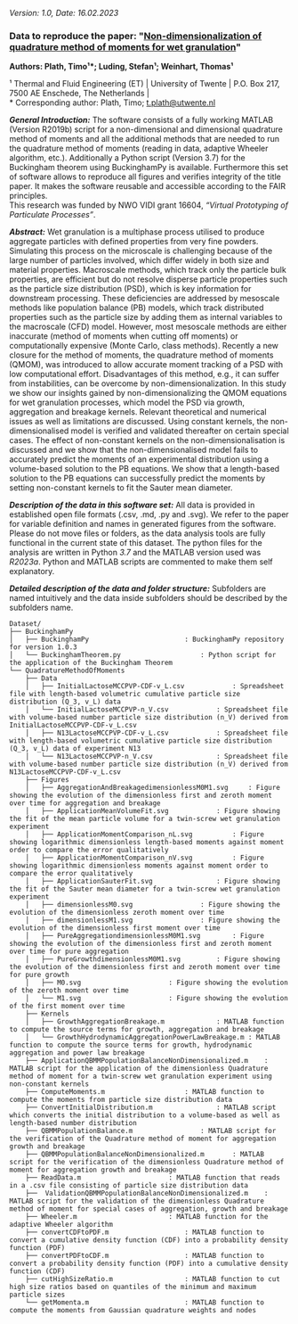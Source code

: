 *Version: 1.0, Date: 16.02.2023*
 
### __Data to reproduce the paper: "[Non-dimensionalization of quadrature method of moments for wet granulation](https://doi.org/10.1016/j.powtec.2024.119490)"__

__Authors: Plath, Timo¹*; Luding, Stefan¹; Weinhart, Thomas¹__

¹ Thermal and Fluid Engineering (ET) | University of Twente | P.O. Box 217, 7500 AE Enschede, The Netherlands |  
\* Corresponding author: Plath, Timo; t.plath@utwente.nl

***General Introduction:***
The software consists of a fully working MATLAB (Version R2019b) script for a non-dimensional and dimensional quadrature method of moments
and all the additional methods that are needed to run the quadrature method of moments (reading in data, adaptive Wheeler algorithm, etc.).
Additionally a Python script (Version 3.7) for the Buckingham theorem using BuckinghamPy is available.
Furthermore this set of software allows to reproduce all figures and verifies integrity of the title paper. It makes the software reusable and accessible according to the FAIR principles.  
This research was funded by NWO VIDI grant 16604, *“Virtual Prototyping of Particulate Processes”*.

***Abstract:***
Wet granulation is a multiphase process utilised to produce aggregate particles with defined properties from very fine powders. Simulating this process on the microscale is challenging because of the large number of particles involved, which differ widely in both size and material properties. Macroscale methods, which track only the particle bulk properties, are efficient but do not resolve disperse particle properties such as the particle size distribution (PSD), which is key information for downstream processing. These deficiencies are addressed by mesoscale methods like population balance (PB) models, which track distributed properties such as the particle size by adding them as internal variables to the macroscale (CFD) model. However, most mesoscale methods are either inaccurate (method of moments when cutting off moments) or computationally expensive (Monte Carlo, class methods). Recently a new closure for the method of moments, the quadrature method of moments (QMOM), was introduced to allow accurate moment tracking of a PSD with low computational effort. Disadvantages of this method, e.g., it can suffer from instabilities,  can be overcome by non-dimensionalization. In this study we show our insights gained by non-dimensionalizing the QMOM equations for wet granulation processes, which model the PSD via growth, aggregation and breakage kernels. Relevant theoretical and numerical issues as well as limitations are discussed. Using constant kernels, the non-dimensionalised model is verified and validated thereafter on certain special cases. The effect of non-constant kernels on the non-dimensionalisation is discussed and we show that the non-dimensionalised model fails to accurately predict the moments of an experimental distribution using a volume-based solution to the PB equations. We show that a length-based solution to the PB equations can successfully predict the moments by setting non-constant kernels to fit the Sauter mean diameter.

***Description of the data in this software set:***
All data is provided in established open file formats (.csv, .md, .py and .svg). We refer to the paper for variable definition and names in generated 
figures from the software. Please do not move files or folders, as the data analysis tools are fully functional in the current state of this dataset.
The python files for the analysis are written in Python *3.7* and the MATLAB version used was *R2023a*. Python and MATLAB scripts are commented to make them self explanatory.


***Detailed description of the data and folder structure:***
Subfolders are named intuitively and the data inside subfolders should be described by the subfolders name.

```
Dataset/  
├── BuckinghamPy
│   ├── BuckinghamPy						: BuckinghamPy repository for version 1.0.3
│   └── BuckinghamTheorem.py					: Python script for the application of the Buckingham Theorem
└── QuadratureMethodOfMoments
    ├── Data 
    │   ├── InitialLactoseMCCPVP-CDF-v_L.csv			: Spreadsheet file with length-based volumetric cumulative particle size distribution (Q_3, v_L) data
    │   └── InitialLactoseMCCPVP-n_V.csv			: Spreadsheet file with volume-based number particle size distribution (n_V) derived from InitialLactoseMCCPVP-CDF-v_L.csv
    │   ├── N13LactoseMCCPVP-CDF-v_L.csv 			: Spreadsheet file with length-based volumetric cumulative particle size distribution (Q_3, v_L) data of experiment N13
    │   └── N13LactoseMCCPVP-n_V.csv 	 			: Spreadsheet file with volume-based number particle size distribution (n_V) derived from N13LactoseMCCPVP-CDF-v_L.csv
    ├── Figures
    │   ├── AggregationAndBreakagedimensionlessM0M1.svg		: Figure showing the evolution of the dimensionless first and zeroth moment over time for aggregation and breakage
    │   ├── ApplicationMeanVolumeFit.svg			: Figure showing the fit of the mean particle volume for a twin-screw wet granulation experiment
    │   ├── ApplicationMomentComparison_nL.svg			: Figure showing logarithmic dimensionless length-based moments against moment order to compare the error qualitatively
    │   ├── ApplicationMomentComparison_nV.svg			: Figure showing logarithmic dimensionless moments against moment order to compare the error qualitatively
    │   ├── ApplicationSauterFit.svg				: Figure showing the fit of the Sauter mean diameter for a twin-screw wet granulation experiment
    │   ├── dimensionlessM0.svg					: Figure showing the evolution of the dimensionless zeroth moment over time
    │   ├── dimensionlessM1.svg					: Figure showing the evolution of the dimensionless first moment over time
    │   ├── PureAggregationdimensionlessM0M1.svg		: Figure showing the evolution of the dimensionless first and zeroth moment over time for pure aggregation
    │   ├── PureGrowthdimensionlessM0M1.svg			: Figure showing the evolution of the dimensionless first and zeroth moment over time for pure growth
    │   ├── M0.svg						: Figure showing the evolution of the zeroth moment over time
    │   └── M1.svg						: Figure showing the evolution of the first moment over time
    ├── Kernels
    │   ├── GrowthAggregationBreakage.m				: MATLAB function to compute the source terms for growth, aggregation and breakage
    │   └── GrowthHydrodynamicAggregationPowerLawBreakage.m	: MATLAB function to compute the source terms for growth, hydrodynamic aggregation and power law breakage
    ├── ApplicationQBMMPopulationBalanceNonDimensionalized.m	: MATLAB script for the application of the dimensionless Quadrature method of moment for a twin-screw wet granulation experiment using non-constant kernels
    ├── ComputeMoments.m					: MATLAB function to compute the moments from particle size distribution data
    ├── ConvertInitialDistribution.m				: MATLAB script which converts the initial distribution to a volume-based as well as length-based number distribution
    ├── QBMMPopulationBalance.m					: MATLAB script for the verification of the Quadrature method of moment for aggregation growth and breakage
    ├── QBMMPopulationBalanceNonDimensionalized.m		: MATLAB script for the verification of the dimensionless Quadrature method of moment for aggregation growth and breakage
    ├── ReadData.m						: MATLAB function that reads in a .csv file consisting of particle size distribution data
    ├──	 ValidationQBMMPopulationBalanceNonDimensionalized.m	: MATLAB script for the validation of the dimensionless Quadrature method of moment for special cases of aggregation, growth and breakage
    ├── Wheeler.m						: MATLAB function for the adaptive Wheeler algorithm
    ├── convertCDFtoPDF.m					: MATLAB function to convert a cumulative density function (CDF) into a probability density function (PDF)
    ├── convertPDFtoCDF.m					: MATLAB function to convert a probability density function (PDF) into a cumulative density function (CDF)
    ├── cutHighSizeRatio.m					: MATLAB function to cut high size ratios based on quantiles of the minimum and maximum particle sizes
    └── getMomenta.m						: MATLAB function to compute the moments from Gaussian quadrature weights and nodes
```
